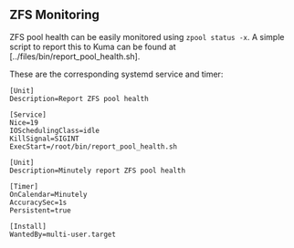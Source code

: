 ## ZFS Monitoring

ZFS pool health can be easily monitored using `zpool status -x`. A simple script
to report this to Kuma can be found at [../files/bin/report_pool_health.sh].

These are the corresponding systemd service and timer:

```
[Unit]
Description=Report ZFS pool health

[Service]
Nice=19
IOSchedulingClass=idle
KillSignal=SIGINT
ExecStart=/root/bin/report_pool_health.sh
```

```
[Unit]
Description=Minutely report ZFS pool health

[Timer]
OnCalendar=Minutely
AccuracySec=1s
Persistent=true

[Install]
WantedBy=multi-user.target
```
